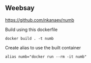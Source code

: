 Weebsay
---
https://github.com/nkanaev/numb

Build using this dockerfile

`docker build . -t numb`

Create alias to use the built container

`alias numb="docker run --rm -it numb"`
